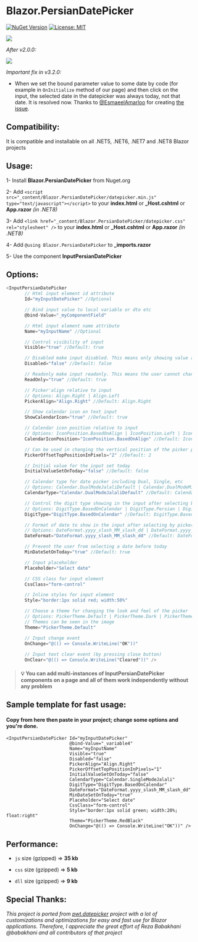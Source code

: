 ﻿# Blazor.PersianDatePicker
 
[![NuGet Version](https://img.shields.io/nuget/v/Blazor.PersianDatePicker.svg?style=flat)](https://www.nuget.org/packages/Blazor.PersianDatePicker/)
[![License: MIT](https://img.shields.io/badge/License-MIT-blue.svg)](https://raw.githubusercontent.com/farshaddavoudi/Blazor.PersianDatePicker/master/LICENSE)

<img src="https://github.com/fericode/Blazor.PersianDatePicker/blob/master/screenshot.png">

*After v2.0.0:*

<img src="https://github.com/fericode/Blazor.PersianDatePicker/blob/master/screenshot2.png">

*Important fix in v3.2.0:*
- When we set the bound parameter value to some date by code (for example in `OnInitialize` method of our page) and then click on the input, the selected date in the datepicker was always today, not that date. It is resolved now. Thanks to [@EsmaeelAmarloo](https://github.com/EsmaeelAmarloo) for creating [the issue](https://github.com/farshaddavoudi/Blazor.PersianDatePicker/issues/60#issuecomment-1820790657).

## Compatibility:
It is compatible and installable on all .NET5, .NET6, .NET7 and .NET8 Blazor projects

## Usage:

1- Install **Blazor.PersianDatePicker** from Nuget.org

2- Add `<script src="_content/Blazor.PersianDatePicker/datepicker.min.js" type="text/javascript"></script>` to your **index.html** or **_Host.cshtml** or **App.razor** *(in .NET8)*

3- Add `<link href="_content/Blazor.PersianDatePicker/datepicker.css" rel="stylesheet" />` to your **index.html** or **_Host.cshtml** or **App.razor** *(in .NET8)*

4- Add `@using Blazor.PersianDatePicker` to **_imports.razor**

5- Use the component **InputPersianDatePicker** 

## Options:

```csharp
<InputPersianDatePicker 
       // Html input element id attribute 
       Id="myInputDatePicker" //Optional

       // Bind input value to local variable or dto etc
       @bind-Value="_myComponentField"

       // Html input element name attribute
       Name="myInputName" //Optional

       // Control visibility of input
       Visible="true" //Default: true

       // Disabled make input disabled. This means only showing value and the picker popup won't open
       Disabled="false" //Default: false

       // Readonly make input readonly. This means the user cannot change the picker value e.g. by typing
       ReadOnly="true" //Default: true

       // Picker'align relative to input
       // Options: Align.Right | Align.Left
       PickerAlign="Align.Right" //Default: Align.Right

       // Show calendar icon on text input
       ShowCalendarIcon="true" //Default: true

       // Calendar icon position relative to input
       // Options: IconPosition.BasedOnAlign | IconPosition.Left | IconPosition.Right
       CalendarIconPosition="IconPosition.BasedOnAlign" //Default: IconPosition.BasedOnAlign

       // Can be used in changing the vertical position of the picker popup relative to the input
       PickerOffsetTopPositionInPixels="2" //Default: 2

       // Initial value for the input set today
       InitialValueSetOnToday="false" //Default: false

       // Calendar type for date picker including Dual, Single, etc
       // Options: Calendar.DualModeJalaliDefault | Calendar.DualModeMiladiDefault | Calendar.SingleModeJalali | Calendar.SingleModeMiladi
       CalendarType="Calendar.DualModeJalaliDefault" //Default: Calendar.DualModeJalaliDefault

       // Control the digit type showing in the input after selecting by the picker
       // Options: DigitType.BasedOnCalendar | DigitType.Persian | DigitType.English
       DigitType="DigitType.BasedOnCalendar" //Default: DigitType.BasedOnCalendar

       // Format of date to show in the input after selecting by picker, e.g. 1400/01/01 or 1400-01-01
       // Options: DateFormat.yyyy_slash_MM_slash_dd | DateFormat.yyyy_dash_MM_dash_dd
       DateFormat="DateFormat.yyyy_slash_MM_slash_dd" //Default: DateFormat.yyyy_slash_MM_slash_dd

       // Prevent the user from selecting a date before today
       MinDateSetOnToday="true" //Default: true

       // Input placeholder
       Placeholder="Select date"

       // CSS class for input element
       CssClass="form-control"

       // Inline styles for input element
       Style="border:1px solid red; width:50%"

       // Choose a theme for changing the look and feel of the picker
       // Options: PickerTheme.Default | PickerTheme.Dark | PickerTheme.Blue | PickerTheme.Cheerup | PickerTheme.RedBlack
       // Themes can be seen in the image
       Theme="PickerTheme.Default"

       // Input change event
       OnChange="@(() => Console.WriteLine("OK"))"
                        
       // Input text clear event (by pressing close button)
       OnClear="@(() => Console.WriteLine("Cleared"))" />

```

> #### 💡 You can add multi-instances of InputPersianDatePicker components on a page and all of them work independently without any problem

## Sample template for fast usage:
#### Copy from here then paste in your project; change some options and you're done.

```razor
<InputPersianDatePicker Id="myInputDatePicker"
                        @bind-Value="_variable4"
                        Name="myInputName"
                        Visible="true"
                        Disabled="false"
                        PickerAlign="Align.Right"
                        PickerOffsetTopPositionInPixels="1"
                        InitialValueSetOnToday="false"
                        CalendarType="Calendar.SingleModeJalali"
                        DigitType="DigitType.BasedOnCalendar"
                        DateFormat="DateFormat.yyyy_slash_MM_slash_dd"
                        MinDateSetOnToday="true"
                        Placeholder="Select date"
                        CssClass="form-control"
                        Style="border:1px solid green; width:20%; float:right"
                        Theme="PickerTheme.RedBlack"
                        OnChange="@(() => Console.WriteLine("OK"))" />
```

## Performance:

   * `js` size (gzipped) ⇒ **35 kb** 

   * `css` size (gzipped) ⇒ **5 kb** 

   * `dll` size (gzipped) ⇒‌ **9 kb** 


## Special Thanks:
  *This project is ported from [pwt.datepicker](https://github.com/babakhani/pwt.datepicker) project with a lot of customizations and optimizations for easy and fast use for Blazor applications. Therefore, I appreciate the great effort of Reza Babakhani @babakhani and all contributors of that project*

